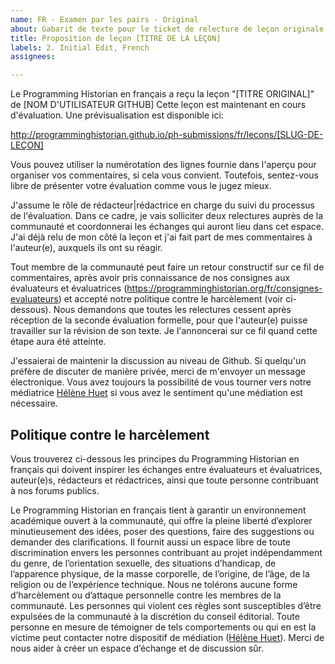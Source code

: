 ```yaml
---
name: FR - Examen par les pairs - Original
about: Gabarit de texte pour le ticket de relecture de leçon originale
title: Proposition de leçon [TITRE DE LA LEÇON]
labels: 2. Initial Edit, French
assignees:

---
```


Le Programming Historian en français a reçu la leçon  "[TITRE ORIGINAL]" de [NOM D'UTILISATEUR GITHUB] Cette leçon est maintenant en cours d'évaluation. Une prévisualisation est disponible ici: 

http://programminghistorian.github.io/ph-submissions/fr/lecons/[SLUG-DE-LEÇON]

Vous pouvez utiliser la numérotation des lignes fournie dans l'aperçu pour organiser vos commentaires, si cela vous convient. Toutefois, sentez-vous libre de présenter votre évaluation comme vous le jugez mieux. 

J'assume le rôle de rédacteur|rédactrice en charge du suivi du processus de l'évaluation. Dans ce cadre, je vais solliciter deux relectures auprès de la communauté et coordonnerai les échanges qui auront lieu dans cet espace. J'ai déjà relu de mon côté la leçon et j'ai fait part de mes commentaires à l'auteur(e), auxquels ils ont su réagir. 

Tout membre de la communauté peut faire un retour constructif sur ce fil de commentaires, après avoir pris connaissance de nos consignes aux évaluateurs et évaluatrices (https://programminghistorian.org/fr/consignes-evaluateurs) et accepté notre politique contre le harcèlement (voir ci-dessous). Nous demandons que toutes les relectures cessent après réception de la seconde évaluation formelle, pour que l'auteur(e) puisse travailler sur la révision de son texte. Je l'annoncerai sur ce fil quand cette étape aura été atteinte.

J'essaierai de maintenir la discussion au niveau de Github. Si quelqu'un préfère de discuter de manière privée, merci de m'envoyer un message électronique. Vous avez toujours la possibilité de vous tourner vers notre médiatrice [Hélène Huet](mailto:hhuet@ufl.edu) si vous avez le sentiment qu'une médiation est nécessaire.        

## Politique contre le harcèlement

Vous trouverez ci-dessous les principes du Programming Historian en français qui doivent inspirer les échanges entre évaluateurs et évaluatrices, auteur(e)s, rédacteurs et rédactrices, ainsi que toute personne contribuant à nos forums publics.

Le Programming Historian en français tient à garantir un environnement académique ouvert à la communauté, qui offre la pleine liberté d’explorer minutieusement des idées, poser des questions, faire des suggestions ou demander des clarifications. Il fournit aussi un espace libre de toute discrimination envers les personnes contribuant au projet indépendamment du genre, de l’orientation sexuelle, des situations d’handicap, de l’apparence physique, de la masse corporelle, de l’origine, de l’âge, de la religion ou de l’expérience technique. Nous ne tolérons aucune forme d’harcèlement ou d’attaque personnelle contre les membres de la communauté. Les personnes qui violent ces règles sont susceptibles d’être expulsées de la communauté à la discrétion du conseil éditorial. Toute personne en mesure de témoigner de tels comportements ou qui en est la victime peut contacter notre dispositif de médiation ([Hélène Huet](mailto:hhuet@ufl.edu)). Merci de nous aider à créer un espace d’échange et de discussion sûr.
